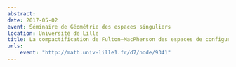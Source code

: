 ```yaml
---
abstract:
date: 2017-05-02
event: Séminaire de Géométrie des espaces singuliers
location: Université de Lille
title: La compactification de Fulton–MacPherson des espaces de configuration
urls:
    event: "http://math.univ-lille1.fr/d7/node/9341"
---
```

